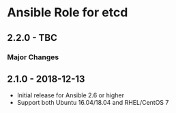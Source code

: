 # Ansible Role for etcd

## 2.2.0 - TBC

### Major Changes

## 2.1.0 - 2018-12-13

  - Initial release for Ansible 2.6 or higher
  - Support both Ubuntu 16.04/18.04 and RHEL/CentOS 7
